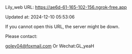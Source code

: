 Lily_web URL: https://ae6d-61-165-102-156.ngrok-free.app

Updated at: 2024-12-10 05:53:06

If you cannot open this URL, the server might be down.

Please contact: 

goley04@foxmail.com Or Wechat:GL_yeaH